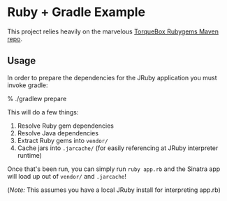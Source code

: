 # Ruby + Gradle Example

This project relies heavily on the marvelous [TorqueBox Rubygems Maven repo](hhttp://rubygems-proxy.torquebox.org/).


## Usage

In order to prepare the dependencies for the JRuby application you must invoke
gradle:


  % ./gradlew prepare

This will do a few things:

 1. Resolve Ruby gem dependencies
 1. Resolve Java dependencies
 1. Extract Ruby gems into `vendor/`
 1. Cache jars into `.jarcache/` (for easily referencing at JRuby interpreter runtime)

Once that's been run, you can simply run `ruby app.rb` and the Sinatra app will
load up out of `vendor/` and `.jarcache`!

(*Note:* This assumes you have a local JRuby install for interpreting app.rb)
